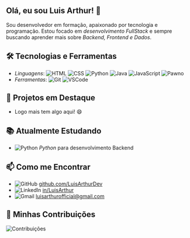 ## Olá, eu sou Luis Arthur! 👋

Sou desenvolvedor em formação, apaixonado por tecnologia e programação. Estou focado em *desenvolvimento FullStack* e sempre buscando aprender mais sobre *Backend, Frontend e Dados*.

## 🛠 Tecnologias e Ferramentas
- *Linguagens*: ![HTML](https://img.shields.io/badge/HTML5-E34F26?style=flat&logo=html5&logoColor=white) ![CSS](https://img.shields.io/badge/CSS3-1572B6?style=flat&logo=css3&logoColor=white) ![Python](https://img.shields.io/badge/Python-3776AB?style=flat&logo=python&logoColor=white) ![Java](https://img.shields.io/badge/Java-007396?style=flat&logo=java&logoColor=white) ![JavaScript](https://img.shields.io/badge/JavaScript-F7DF1E?style=flat&logo=javascript&logoColor=black) ![Pawno](https://img.shields.io/badge/Pawno-ffcc00?style=flat)
- *Ferramentas*: ![Git](https://img.shields.io/badge/Git-F05032?style=flat&logo=git&logoColor=white) ![VSCode](https://img.shields.io/badge/VS%20Code-007ACC?style=flat&logo=visual-studio-code&logoColor=white)

## 🌟 Projetos em Destaque
- Logo mais tem algo aqui! 😄

## 📚 Atualmente Estudando
- ![Python](https://img.shields.io/badge/Python-3776AB?style=flat&logo=python&logoColor=white) *Python* para desenvolvimento Backend

## 📫 Como me Encontrar
- ![GitHub](https://img.shields.io/badge/GitHub-181717?style=flat&logo=github&logoColor=white) [github.com/LuisArthurDev](https://github.com/LuisArthurDev)
- ![LinkedIn](https://img.shields.io/badge/LinkedIn-0077B5?style=flat&logo=linkedin&logoColor=white) [in/LuisArthur](https://www.linkedin.com/in/luisarthurrib)
- ![Gmail](https://img.shields.io/badge/-D14836?style=for-the-badge&logo=gmail&logoColor=white) luisarthurofficial@gmail.com

## 🚀 Minhas Contribuições
![Contribuições](https://github-readme-stats.vercel.app/api?username=LuisArthurDev&show_icons=true&theme=radical)
